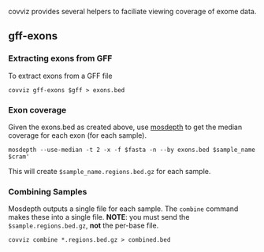 covviz provides several helpers to faciliate viewing coverage of exome data.

## gff-exons

### Extracting exons from GFF

To extract exons from a GFF file

```
covviz gff-exons $gff > exons.bed
```

### Exon coverage

Given the exons.bed as created above, use [mosdepth](https://github.com/brentp/mosdepth) to get the
median coverage for each exon (for each sample).


```
mosdepth --use-median -t 2 -x -f $fasta -n --by exons.bed $sample_name $cram'
```

This will create `$sample_name.regions.bed.gz` for each sample.

### Combining Samples

Mosdepth outputs a single file for each sample. The `combine` command makes these into a single file.
**NOTE**: you must send the `$sample.regions.bed.gz`, **not** the per-base file.

```
covviz combine *.regions.bed.gz > combined.bed
```


